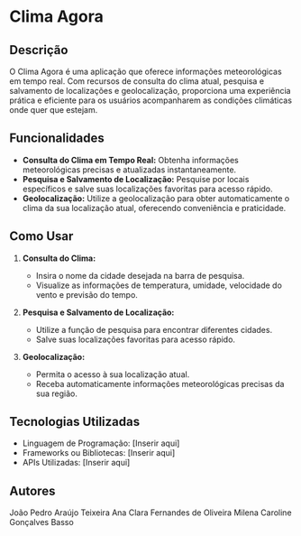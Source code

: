 # Clima Agora

## Descrição
O Clima Agora é uma aplicação que oferece informações meteorológicas em tempo real. Com recursos de consulta do clima atual, pesquisa e salvamento de localizações e geolocalização, proporciona uma experiência prática e eficiente para os usuários acompanharem as condições climáticas onde quer que estejam.

## Funcionalidades
- **Consulta do Clima em Tempo Real:** Obtenha informações meteorológicas precisas e atualizadas instantaneamente.
- **Pesquisa e Salvamento de Localização:** Pesquise por locais específicos e salve suas localizações favoritas para acesso rápido.
- **Geolocalização:** Utilize a geolocalização para obter automaticamente o clima da sua localização atual, oferecendo conveniência e praticidade.

## Como Usar
1. **Consulta do Clima:**
   - Insira o nome da cidade desejada na barra de pesquisa.
   - Visualize as informações de temperatura, umidade, velocidade do vento e previsão do tempo.

2. **Pesquisa e Salvamento de Localização:**
   - Utilize a função de pesquisa para encontrar diferentes cidades.
   - Salve suas localizações favoritas para acesso rápido.

3. **Geolocalização:**
   - Permita o acesso à sua localização atual.
   - Receba automaticamente informações meteorológicas precisas da sua região.

## Tecnologias Utilizadas
- Linguagem de Programação: [Inserir aqui]
- Frameworks ou Bibliotecas: [Inserir aqui]
- APIs Utilizadas: [Inserir aqui]

## Autores
João Pedro Araújo Teixeira
Ana Clara Fernandes de Oliveira
Milena Caroline Gonçalves Basso
